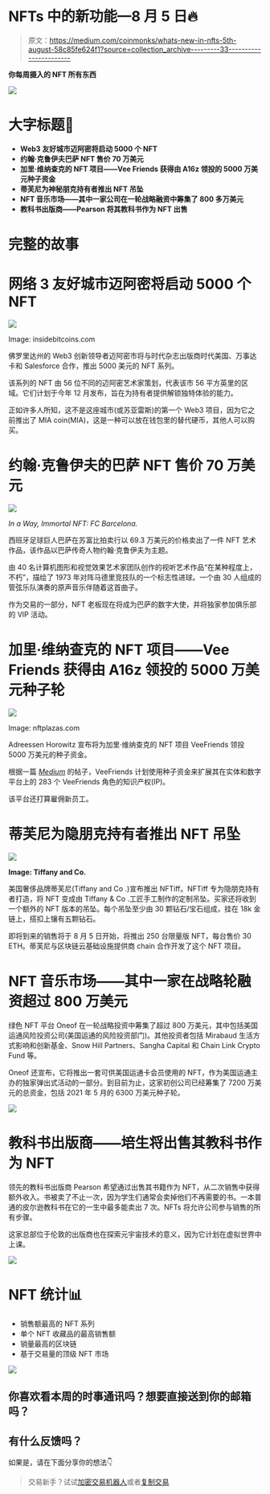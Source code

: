 # NFTs 中的新功能—8 月 5 日🔥

> 原文：<https://medium.com/coinmonks/whats-new-in-nfts-5th-august-58c85fe624f1?source=collection_archive---------33----------------------->

**你每周摄入的 NFT 所有东西**

![](img/1f9caedbe958c261fb64421f4601f907.png)

# 大字标题📰

*   **Web3 友好城市迈阿密将启动 5000 个 NFT**
*   **约翰·克鲁伊夫巴萨 NFT 售价 70 万美元**
*   **加里·维纳查克的 NFT 项目——Vee Friends 获得由 A16z 领投的 5000 万美元种子资金**
*   **蒂芙尼为神秘朋克持有者推出 NFT 吊坠**
*   **NFT 音乐市场——其中一家公司在一轮战略融资中筹集了 800 多万美元**
*   **教科书出版商——Pearson 将其教科书作为 NFT 出售**

# 完整的故事

# 网络 3 友好城市迈阿密将启动 5000 个 NFT

![](img/eb9918ee463108bc85c0f469a04754af.png)

Image: insidebitcoins.com

佛罗里达州的 Web3 创新领导者迈阿密市将与时代杂志出版商时代美国、万事达卡和 Salesforce 合作，推出 5000 美元的 NFT 系列。

该系列的 NFT 由 56 位不同的迈阿密艺术家策划，代表该市 56 平方英里的区域。它们计划于今年 12 月发布，旨在为持有者提供解锁独特体验的能力。

正如许多人所知，这不是这座城市(或苏亚雷斯)的第一个 Web3 项目，因为它之前推出了 MIA coin(MIA)，这是一种可以放在钱包里的替代硬币，其他人可以购买。

# 约翰·克鲁伊夫的巴萨 NFT 售价 70 万美元

![](img/baf54920cbe5b79c0a17fc958c362525.png)

*In a Way, Immortal NFT: FC Barcelona.*

西班牙足球巨人巴萨在苏富比拍卖行以 69.3 万美元的价格卖出了一件 NFT 艺术作品，该作品以巴萨传奇人物约翰·克鲁伊夫为主题。

由 40 名计算机图形和视觉效果艺术家团队创作的视听艺术作品“在某种程度上，不朽”，描绘了 1973 年对阵马德里竞技队的一个标志性进球。一个由 30 人组成的管弦乐队演奏的原声音乐伴随着这首曲子。

作为交易的一部分，NFT 老板现在将成为巴萨的数字大使，并将独家参加俱乐部的 VIP 活动。

# **加里·维纳查克的 NFT 项目——Vee Friends 获得由 A16z 领投的 5000 万美元种子轮**

![](img/13892684126f994c890c530ca774669f.png)

Image: nftplazas.com

Adreessen Horowitz 宣布将为加里·维纳查克的 NFT 项目 VeeFriends 领投 5000 万美元的种子资金。

根据一篇 [*Medium*](https://blog.veefriends.com/veefriends-closes-seed-round-from-a16z-crypto-afa151561051) 的帖子，VeeFriends 计划使用种子资金来扩展其在实体和数字平台上的 283 个 VeeFriends 角色的知识产权(IP)。

该平台还打算雇佣新员工。

# 蒂芙尼为隐朋克持有者推出 NFT 吊坠

![](img/e1f7712f2a7580a494c0025ae94ce342.png)

**Image: Tiffany and Co.**

美国奢侈品牌蒂芙尼(Tiffany and Co .)宣布推出 NFTiff。NFTiff 专为隐朋克持有者打造，将 NFT 变成由 Tiffany & Co .工匠手工制作的定制吊坠。买家还将收到一个额外的 NFT 版本的吊坠。每个吊坠至少由 30 颗钻石/宝石组成，挂在 18k 金链上，搭扣上镶有五颗钻石。

即将到来的销售将于 8 月 5 日开始，将推出 250 台限量版 NFT，每台售价 30 ETH。蒂芙尼与区块链云基础设施提供商 chain 合作开发了这个 NFT 项目。

# NFT 音乐市场——其中一家在战略轮融资超过 800 万美元

绿色 NFT 平台 Oneof 在一轮战略投资中筹集了超过 800 万美元，其中包括美国运通风险投资公司(美国运通的风险投资部门)。其他投资者包括 Mirabaud 生活方式影响和创新基金、Snow Hill Partners、Sangha Capital 和 Chain Link Crypto Fund 等。

Oneof 还宣布，它将推出一套可供美国运通卡会员使用的 NFT，作为美国运通主办的独家弹出式活动的一部分。到目前为止，这家初创公司已经筹集了 7200 万美元的总资金，包括 2021 年 5 月的 6300 万美元种子轮。

![](img/a8d0e7b9a27ceec2da93e55da5de17b3.png)

# 教科书出版商——培生将出售其教科书作为 NFT

领先的教科书出版商 Pearson 希望通过出售其书籍作为 NFT，从二次销售中获得额外收入。书被卖了不止一次，因为学生们通常会卖掉他们不再需要的书。一本普通的皮尔逊教科书在它的一生中最多能卖出 7 次。NFTs 将允许公司参与销售的所有步骤。

这家总部位于伦敦的出版商也在探索元宇宙技术的意义，因为它计划在虚拟世界中上课。

![](img/3bfe39390be5ed1b680355a1078a804e.png)

# NFT 统计📊

*   销售额最高的 NFT 系列
*   单个 NFT 收藏品的最高销售额
*   销量最高的区块链
*   基于交易量的顶级 NFT 市场

![](img/71d7fa890a1755507ce254a25aff472f.png)

## 你喜欢看本周的时事通讯吗？想要直接送到你的邮箱吗？

## 有什么反馈吗？

如果是，请在下面分享你的想法👇

> 交易新手？试试[加密交易机器人](/coinmonks/crypto-trading-bot-c2ffce8acb2a)或者[复制交易](/coinmonks/top-10-crypto-copy-trading-platforms-for-beginners-d0c37c7d698c)